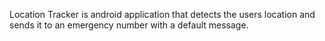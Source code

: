 ﻿Location Tracker is android application that detects the users location and sends it to an emergency number with a default message.